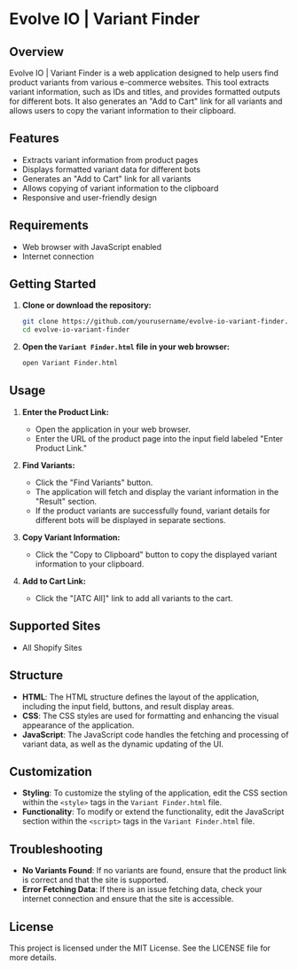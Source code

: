 # Evolve IO | Variant Finder

## Overview

Evolve IO | Variant Finder is a web application designed to help users find product variants from various e-commerce websites. This tool extracts variant information, such as IDs and titles, and provides formatted outputs for different bots. It also generates an "Add to Cart" link for all variants and allows users to copy the variant information to their clipboard.

## Features

- Extracts variant information from product pages
- Displays formatted variant data for different bots
- Generates an "Add to Cart" link for all variants
- Allows copying of variant information to the clipboard
- Responsive and user-friendly design

## Requirements

- Web browser with JavaScript enabled
- Internet connection

## Getting Started

1. **Clone or download the repository:**
   ```sh
   git clone https://github.com/yourusername/evolve-io-variant-finder.git
   cd evolve-io-variant-finder
   ```

2. **Open the `Variant Finder.html` file in your web browser:**
   ```sh
   open Variant Finder.html
   ```

## Usage

1. **Enter the Product Link:**
   - Open the application in your web browser.
   - Enter the URL of the product page into the input field labeled "Enter Product Link."

2. **Find Variants:**
   - Click the "Find Variants" button.
   - The application will fetch and display the variant information in the "Result" section.
   - If the product variants are successfully found, variant details for different bots will be displayed in separate sections.

3. **Copy Variant Information:**
   - Click the "Copy to Clipboard" button to copy the displayed variant information to your clipboard.

4. **Add to Cart Link:**
   - Click the "[ATC All]" link to add all variants to the cart.

## Supported Sites

- All Shopify Sites

## Structure

- **HTML**: The HTML structure defines the layout of the application, including the input field, buttons, and result display areas.
- **CSS**: The CSS styles are used for formatting and enhancing the visual appearance of the application.
- **JavaScript**: The JavaScript code handles the fetching and processing of variant data, as well as the dynamic updating of the UI.

## Customization

- **Styling**: To customize the styling of the application, edit the CSS section within the `<style>` tags in the `Variant Finder.html` file.
- **Functionality**: To modify or extend the functionality, edit the JavaScript section within the `<script>` tags in the `Variant Finder.html` file.

## Troubleshooting

- **No Variants Found**: If no variants are found, ensure that the product link is correct and that the site is supported.
- **Error Fetching Data**: If there is an issue fetching data, check your internet connection and ensure that the site is accessible.

## License

This project is licensed under the MIT License. See the LICENSE file for more details.

